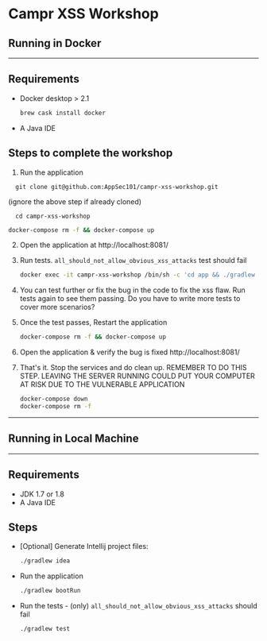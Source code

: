 # **Campr XSS Workshop**

## **Running in Docker**

---

## Requirements

- Docker desktop > 2.1
  ```bash
  brew cask install docker
  ```
- A Java IDE

## Steps to complete the workshop

1. Run the application

  ```
    git clone git@github.com:AppSec101/campr-xss-workshop.git
  ```
  (ignore the above step if already cloned)
  
  ```
    cd campr-xss-workshop
  ```

   ```bash
   docker-compose rm -f && docker-compose up
   ```

2. Open the application at http://localhost:8081/

3. Run tests. `all_should_not_allow_obvious_xss_attacks` test should fail

   ```bash
   docker exec -it campr-xss-workshop /bin/sh -c 'cd app && ./gradlew -g /app/.gradle test'
   ```

4. You can test further or fix the bug in the code to fix the xss flaw. Run tests again to see them passing. Do you have to write more tests to cover more scenarios?

5. Once the test passes, Restart the application
   ```bash
   docker-compose rm -f && docker-compose up
   ```
6. Open the application & verify the bug is fixed http://localhost:8081/

7. That's it. Stop the services and do clean up. 
REMEMBER TO DO THIS STEP. LEAVING THE SERVER RUNNING COULD PUT YOUR COMPUTER AT RISK DUE TO THE VULNERABLE APPLICATION

   ```bash
   docker-compose down
   docker-compose rm -f
   ```

 
 ----
   ## **Running in Local Machine**

---

## Requirements

- JDK 1.7 or 1.8
- A Java IDE

## Steps

- [Optional] Generate Intellij project files:

  ```bash
  ./gradlew idea
  ```

- Run the application

  ```bash
  ./gradlew bootRun
  ```

- Run the tests - (only) `all_should_not_allow_obvious_xss_attacks` should fail

  ```bash
  ./gradlew test
  ```
